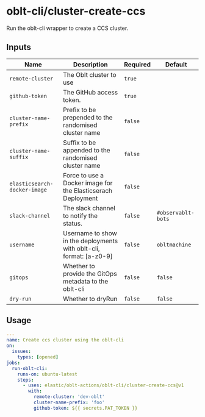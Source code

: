 # oblt-cli/cluster-create-ccs
Run the oblt-cli wrapper to create a CCS cluster.

## Inputs
| Name                         | Description                                                         | Required | Default            |
|------------------------------|---------------------------------------------------------------------|----------|--------------------|
| `remote-cluster`             | The Oblt cluster to use                                             | `true`   | ` `                |
| `github-token`               | The GitHub access token.                                            | `true`   | ` `                |
| `cluster-name-prefix`        | Prefix to be prepended to the randomised cluster name               | `false`  | ` `                |
| `cluster-name-suffix`        | Suffix to be appended to the randomised cluster name                | `false`  | ` `                |
| `elasticsearch-docker-image` | Force to use a Docker image for the Elasticserach Deployment        | `false`  | ` `                |
| `slack-channel`              | The slack channel to notify the status.                             | `false`  | `#observablt-bots` |
| `username`                   | Username to show in the deployments with oblt-cli, format: [a-z0-9] | `false`  | `obltmachine`       |
| `gitops`                     | Whether to provide the GitOps metadata to the oblt-cli              | `false`  | `false`            |
| `dry-run`                    | Whether to dryRun                                                   | `false`  | `false`            |

## Usage

```yaml
---
name: Create ccs cluster using the oblt-cli
on:
  issues:
    types: [opened]
jobs:
  run-oblt-cli:
    runs-on: ubuntu-latest
    steps:
      - uses: elastic/oblt-actions/oblt-cli/cluster-create-ccs@v1
        with:
          remote-cluster: 'dev-oblt'
          cluster-name-prefix: 'foo'
          github-token: ${{ secrets.PAT_TOKEN }}
```
